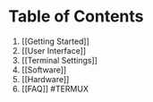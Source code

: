 # Table of Contents

1. [[Getting Started]]
2. [[User Interface]]
3. [[Terminal Settings]]
4. [[Software]]
5. [[Hardware]]
6. [[FAQ]]
#TERMUX